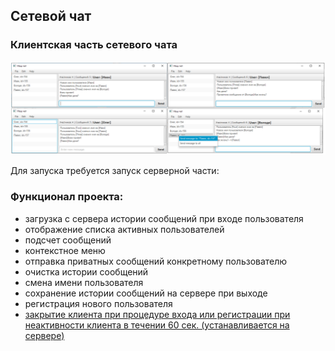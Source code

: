 ## Сетевой чат

### Клиентская часть сетевого чата
![img](./github_samples/chat_demo.png)

Для запуска требуется запуск серверной части:  

### Функционал проекта:

- загрузка с сервера истории сообщений при входе пользователя 
- отображение списка активных пользователей
- подсчет сообщений
- контекстное меню
- отправка приватных сообщений конкретному пользователю
- очистка истории сообщений
- смена имени пользователя
- сохранение истории сообщений на сервере при выходе
- регистрация нового пользователя
- [закрытие клиента при процедуре входа или регистрации при неактивности клиента в течении 60 сек. (устанавливается на сервере)](./github_samples/exit_client.png)